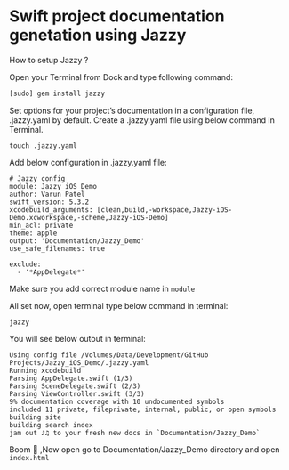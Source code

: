 # Swift project documentation genetation using Jazzy

How to setup Jazzy ?

Open your Terminal from Dock and type following command:

```sh
[sudo] gem install jazzy
```
Set options for your project’s documentation in a configuration file, .jazzy.yaml by default. Create a .jazzy.yaml file using below command in Terminal.

```
touch .jazzy.yaml
```

Add below configuration in .jazzy.yaml file:

```
# Jazzy config
module: Jazzy_iOS_Demo
author: Varun Patel
swift_version: 5.3.2
xcodebuild_arguments: [clean,build,-workspace,Jazzy-iOS-Demo.xcworkspace,-scheme,Jazzy-iOS-Demo]
min_acl: private
theme: apple
output: 'Documentation/Jazzy_Demo'
use_safe_filenames: true

exclude: 
  - '*AppDelegate*'
  ```
Make sure you add correct module name in ```module```

All set now, open terminal type below command in terminal:

```
jazzy
```
You will see below outout in terminal:

```
Using config file /Volumes/Data/Development/GitHub Projects/Jazzy_iOS_Demo/.jazzy.yaml
Running xcodebuild
Parsing AppDelegate.swift (1/3)
Parsing SceneDelegate.swift (2/3)
Parsing ViewController.swift (3/3)
9% documentation coverage with 10 undocumented symbols
included 11 private, fileprivate, internal, public, or open symbols
building site
building search index
jam out ♪♫ to your fresh new docs in `Documentation/Jazzy_Demo`
```
Boom 🎇 ,Now open go to Documentation/Jazzy_Demo directory and open ```index.html```

